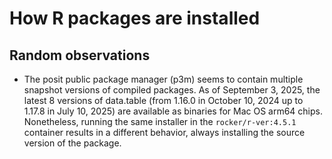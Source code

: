 
# How R packages are installed

## Random observations

- The posit public package manager (p3m) seems to contain multiple snapshot versions of compiled packages. As of September 3, 2025, the latest 8 versions of data.table (from 1.16.0 in October 10, 2024 up to 1.17.8 in July 10, 2025) are available as binaries for Mac OS arm64 chips. Nonetheless, running the same installer in the `rocker/r-ver:4.5.1` container results in a different behavior, always installing the source version of the package.